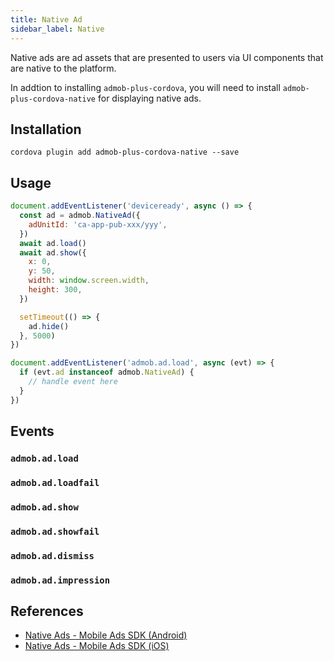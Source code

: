 ```yaml
---
title: Native Ad
sidebar_label: Native
---
```


Native ads are ad assets that are presented to users via UI components that are native to the platform.

In addtion to installing `admob-plus-cordova`, you will need to install `admob-plus-cordova-native` for displaying native ads.

## Installation

```sh-session
cordova plugin add admob-plus-cordova-native --save
```

## Usage

```js
document.addEventListener('deviceready', async () => {
  const ad = admob.NativeAd({
    adUnitId: 'ca-app-pub-xxx/yyy',
  })
  await ad.load()
  await ad.show({
    x: 0,
    y: 50,
    width: window.screen.width,
    height: 300,
  })

  setTimeout(() => {
    ad.hide()
  }, 5000)
})

document.addEventListener('admob.ad.load', async (evt) => {
  if (evt.ad instanceof admob.NativeAd) {
    // handle event here
  }
})
```

## Events

### `admob.ad.load`

### `admob.ad.loadfail`

### `admob.ad.show`

### `admob.ad.showfail`

### `admob.ad.dismiss`

### `admob.ad.impression`

## References

- [Native Ads - Mobile Ads SDK (Android)](https://developers.google.com/admob/android/native/start)
- [Native Ads - Mobile Ads SDK (iOS)](https://developers.google.com/admob/ios/native/start)
